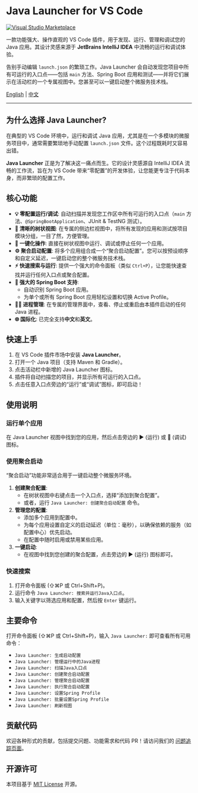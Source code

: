 # Java Launcher for VS Code

[![Visual Studio Marketplace](https://img.shields.io/visual-studio-marketplace/v/River.java-launcher?style=flat-square&label=Marketplace)](https://marketplace.visualstudio.com/items?itemName=River.java-launcher)

一款功能强大、操作直观的 VS Code 插件，用于发现、运行、管理和调试您的 Java 应用。其设计灵感来源于 **JetBrains IntelliJ IDEA** 中流畅的运行和调试体验。

告别手动编辑 `launch.json` 的繁琐工作。Java Launcher 会自动发现您项目中所有可运行的入口点——包括 `main` 方法、Spring Boot 应用和测试——并将它们展示在活动栏的一个专属视图中。您甚至可以一键启动整个微服务技术栈。

[English](./README.md) | [中文](./README.zh-cn.md)

---

## 为什么选择 Java Launcher?

在典型的 VS Code 环境中，运行和调试 Java 应用，尤其是在一个多模块的微服务项目中，通常需要繁琐地手动配置 `launch.json` 文件。这个过程既耗时又容易出错。

**Java Launcher** 正是为了解决这一痛点而生。它的设计灵感源自 IntelliJ IDEA 流畅的工作流，旨在为 VS Code 带来“零配置”的开发体验，让您能更专注于代码本身，而非繁琐的配置工作。

## 核心功能

- **💡 零配置运行/调试**: 自动扫描并发现您工作区中所有可运行的入口点（`main` 方法、`@SpringBootApplication`、JUnit & TestNG 测试）。
- **🌳 清晰的树状视图**: 在专属的侧边栏视图中，将所有发现的应用和测试按项目模块分组，一目了然，方便管理。
- **🚀 一键化操作**: 直接在树状视图中运行、调试或停止任何一个应用。
- **⚙️ 聚合启动配置**: 将多个应用组合成一个“聚合启动配置”。您可以按预设顺序和自定义延迟，一键启动您的整个微服务技术栈。
- **⚡ 快速搜索与运行**: 提供一个强大的命令面板（类似 `Ctrl+P`），让您能快速查找并运行任何入口点或聚合配置。
- **🍃 强大的 Spring Boot 支持**:
  - 自动识别 Spring Boot 应用。
  - 为单个或所有 Spring Boot 应用轻松设置和切换 Active Profile。
- **🏃‍♂️ 进程管理**: 在专属的管理界面中，查看、停止或重启由本插件启动的任何 Java 进程。
- **🌐 国际化**: 已完全支持**中文**和**英文**。

## 快速上手

1.  在 VS Code 插件市场中安装 **Java Launcher**。
2.  打开一个 Java 项目（支持 Maven 和 Gradle）。
3.  点击活动栏中新增的 Java Launcher 图标。
4.  插件将自动扫描您的项目，并显示所有可运行的入口点。
5.  点击任意入口点旁边的“运行”或“调试”图标，即可启动！

## 使用说明

### 运行单个应用
在 Java Launcher 视图中找到您的应用，然后点击旁边的 ▶️ (运行) 或 🐞 (调试) 图标。

### 使用聚合启动
“聚合启动”功能非常适合用于一键启动整个微服务环境。

1.  **创建聚合配置**:
    - 在树状视图中右键点击一个入口点，选择“添加到聚合配置”。
    - 或者，运行 `Java Launcher: 创建聚合启动配置` 命令。
2.  **管理您的配置**:
    - 添加多个应用到配置中。
    - 为每个应用设置自定义的启动延迟（单位：毫秒），以确保依赖的服务（如配置中心）优先启动。
    - 在配置中随时启用或禁用某些应用。
3.  **一键启动**:
    - 在视图中找到您创建的聚合配置，点击旁边的 ▶️ (运行) 图标即可。

### 快速搜索
1.  打开命令面板 (⇧⌘P 或 Ctrl+Shift+P)。
2.  运行命令 `Java Launcher: 搜索并运行Java入口点`。
3.  输入关键字以筛选应用和配置，然后按 `Enter` 键运行。

## 主要命令

打开命令面板 (⇧⌘P 或 Ctrl+Shift+P)，输入 `Java Launcher:` 即可查看所有可用命令：

- `Java Launcher: 生成启动配置`
- `Java Launcher: 管理运行中的Java进程`
- `Java Launcher: 扫描Java入口点`
- `Java Launcher: 创建聚合启动配置`
- `Java Launcher: 管理聚合启动配置`
- `Java Launcher: 执行聚合启动配置`
- `Java Launcher: 设置Spring Profile`
- `Java Launcher: 批量设置Spring Profile`
- `Java Launcher: 刷新视图`

## 贡献代码

欢迎各种形式的贡献，包括提交问题、功能需求和代码 PR！请访问我们的 [问题追踪页面](https://github.com/vaspike/Java-Launcher/issues)。

## 开源许可

本项目基于 [MIT License](./LICENSE) 开源。 